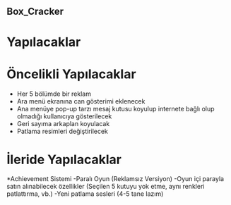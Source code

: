 ## Box_Cracker
# Yapılacaklar
# Öncelikli Yapılacaklar
- Her 5 bölümde bir reklam
- Ara menü ekranına can gösterimi eklenecek
- Ana menüye pop-up tarzı mesaj kutusu koyulup internete bağlı olup olmadığı kullanıcıya gösterilecek
- Geri sayıma arkaplan koyulacak
- Patlama resimleri değiştirilecek

# İleride Yapılacaklar
*Achievement Sistemi
-Paralı Oyun (Reklamsız Versiyon)
-Oyun içi parayla satın alınabilecek özellikler (Seçilen 5 kutuyu yok etme, aynı renkleri patlattırma, vb.)
-Yeni patlama sesleri (4-5 tane lazım)
